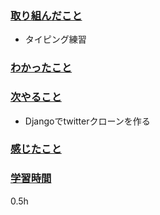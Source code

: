 ### <u>取り組んだこと</u>
- タイピング練習

### <u>わかったこと</u>


### <u>次やること</u>
- Djangoでtwitterクローンを作る

### <u>感じたこと</u>


### <u>学習時間</u>
0.5h